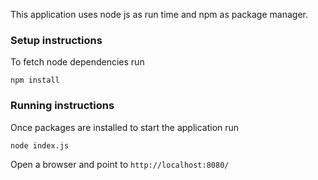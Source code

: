 This application uses node js as run time and npm as package manager. 

### Setup instructions

To fetch node dependencies run
```
npm install
```

### Running instructions

Once packages are installed to start the application run
```
node index.js
```


Open a browser and point to `http://localhost:8080/`
